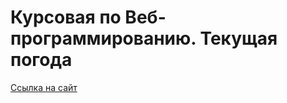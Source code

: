 # Курсовая по Веб-программированию. Текущая погода

[Ссылка на сайт](https://panoni.github.io/WebWeather "Текущая погода")
